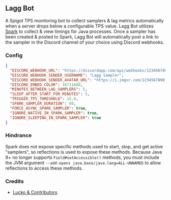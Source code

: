 ## Lagg Bot
A Spigot TPS monitoring bot to collect samplers & lag metrics automatically when a server drops below a configurable TPS value. Lagg Bot utilizes [Spark](https://github.com/lucko/spark) to collect & view timings for Java processes. Once a sampler has been created & posted to Spark, Lagg Bot will automatically post a link to the sampler in the Discord channel of your choice using Discord webhooks.

### Config
```json
{
  "DISCORD_WEBHOOK_URL": "https://discordapp.com/api/webhooks/1234567890/1234567890",
  "DISCORD_WEBHOOK_SENDER_USERNAME": "Lagg Sampler",
  "DISCORD_WEBHOOK_SENDER_AVATAR_URL": "https://i.imgur.com/1234567890.png",
  "DISCORD_EMBED_COLOR": 16711680,
  "MINUTES_BETWEEN_LAG_SAMPLERS": 5,
  "SLEEP_AFTER_START_FOR_MINUTES": 5,
  "TRIGGER_TPS_THRESHOLD": 15.0,
  "SPARK_SAMPLER_DURATION": 60,
  "FORCE_ASYNC_SPARK_SAMPLER": true,
  "IGNORE_NATIVE_IN_SPARK_SAMPLER": true,
  "IGNORE_SLEEPING_IN_SPARK_SAMPLER": true
}
```

### Hindrance
Spark does not expose specific methods used to start, stop, and get active "samplers", so reflections is used to expose these methods. Because Java 9+ no longer supports `Field#setAccessible()` methods, you must include the JVM argument `--add-opens java.base/java.lang=ALL-UNNAMED` to allow reflections to access these methods.

### Credits
- [Lucko & Contributors](https://github.com/lucko/spark/graphs/contributors)